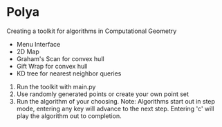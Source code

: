 # Polya
Creating a toolkit for algorithms in Computational Geometry
- Menu Interface
- 2D Map
- Graham's Scan for convex hull
- Gift Wrap for convex hull
- KD tree for nearest neighbor queries

1. Run the toolkit with main.py
2. Use randomly generated points or create your own point set
3. Run the algorithm of your choosing.
Note: Algorithms start out in step mode, entering any key will advance to the next step. Entering 'c' will play the algorithm out to completion.
